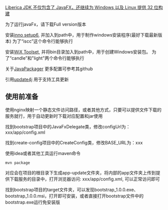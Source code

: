 [Liberica JDK 不仅包含了 JavaFX，还继续为 Windows 以及 Linux 提供 32 位构建](https://bell-sw.com/pages/downloads/#/java-15-current)

为了运行javaFx，请下载Full version版本

安装[inno setup6](https://www.microsoft.com/zh-CN/download/details.aspx?id=21), 并加入到path中，用于制作windows安装程序(最好下载最新版本)
为了“iscc”这个命令行能够执行

安装[WiX Toolset](https://github.com/wixtoolset/wix3/releases/tag/wix3112rtm), 并将bin目录加入到path中，用于创建Windows安装包。
为了“candle”和"light"两个命令行能够执行

关于[JavaPackager](https://github.com/fvarrui/JavaPackager) 更多配置可参考其github

引用[update4j](https://github.com/update4j/update4j) 用于支持工具更新

## 使用前准备

使用nginx映射一个静态文件访问路径，或者其他方式，只要可以提供文件下载的服务就行，用于自动更新时下载对应配置和jar使用

找到bootstrap项目中的JavaFxDelegate类，修改configUrl为：xxx/app/config.xml

找到create-config项目中的CreateConfig类，修改BASE_URL为：xxx

使用idea或者其他工具运行maven命令

```
mvn package
```

对应会在项目的根目录下生成app-update文件夹，将内部的app文件夹上传到提供下载服务的目录中，打开浏览器访问: xxx/app/config.xml, 可以正常访问即可

找到bootstrap项目的target文件夹，可以发现bootstrap_1.0.0.exe、bootstrap_1.0.0.msi，打开即可安装，或者直接打开bootstrap文件中的bootstrap.exe运行免安装版



